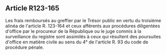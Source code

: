Article R123-165
----
Les frais remboursés au greffier par le Trésor public en vertu du troisième
alinéa de l'article R. 123-164 et ceux afférents aux procédures diligentées
d'office par le procureur de la République ou le juge commis à la surveillance
du registre sont assimilés à ceux qui résultent des poursuites d'office en
matière civile au sens du 4° de l'article R. 93 du code de procédure pénale.
